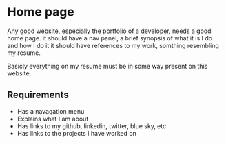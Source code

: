 
# Home page

Any good website, especially the portfolio of a developer, needs a good home page.
it should have a nav panel, a brief synopsis of what it is I do and how I do it
it should have references to my work, somthing resembling my resume.

Basicly everything on my resume must be in some way present on this website.

## Requirements

- Has a navagation menu
- Explains what I am about
- Has links to my github, linkedin, twitter, blue sky, etc
- Has links to the projects I have worked on